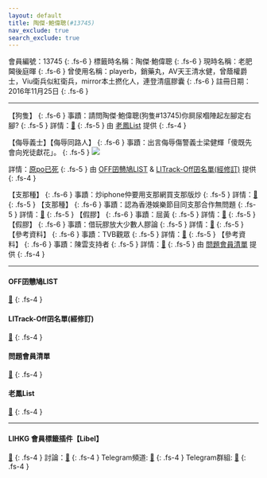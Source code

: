 ```yaml
---
layout: default
title: 陶傑·鮑偉聰(#13745)
nav_exclude: true
search_exclude: true
---
```


會員編號：13745
{: .fs-6 }
標籤時名稱：陶傑·鮑偉聰
{: .fs-6 }
現時名稱：老肥閪後庭暉
{: .fs-6 }
曾使用名稱：playerb，銷藥丸，AV天王清水健，曾蔭權爵士，Viu衛兵似紅衛兵，mirror本土撚化人，連登清瘟膠囊
{: .fs-6 }
註冊日期：2016年11月25日
{: .fs-6 }

---

<div class="code-example" markdown="1">

【狗隻】
{: .fs-6 }
事蹟：請問陶傑·鮑偉聰(狗隻#13745)你屙尿嗰陣起左腳定右腳?
{: .fs-5 }
詳情：[🔗](https://lih.kg/2251582)
{: .fs-5 }
由 [老鳳List](#老鳳list) 提供
{: .fs-4 }

</div>
<div class="code-example" markdown="1">

【侮辱義士】【侮辱同路人】
{: .fs-6 }
事蹟：出言侮辱傷警義士梁健輝「傻既先會向兇徒獻花」。
{: .fs-5 }
![](https://filedn.eu/l9Hq1YKLkJ4m0VSXcdcfUaJ/LIHKG_on99/on9_jai/13745/13745.1_.png)


詳情：[原po已死](https://lih.kg/hpbkLT)
{: .fs-5 }
由 [OFF囝戇鳩LIST](#off囝戇鳩list) & [LITrack-Off囝名單(經修訂)](#litrack-off囝名單(經修訂)) 提供
{: .fs-4 }

</div>
<div class="code-example" markdown="1">

【支那種】
{: .fs-6 }
事蹟：炒iphone仲要用支那網買支那版炒
{: .fs-5 }
詳情：[🔗](https://lih.kg/gaQMqT)
{: .fs-5 }
【支那種】
{: .fs-6 }
事蹟：認為香港娛樂節目同支那合作無問題
{: .fs-5 }
詳情：[🔗](https://lih.kg/bfduEAV)
{: .fs-5 }
【假膠】
{: .fs-6 }
事蹟：屈黃
{: .fs-5 }
詳情：[🔗](https://lih.kg/bdgHLAV)
{: .fs-5 }
【假膠】
{: .fs-6 }
事蹟：借玩膠放大少數人膠論
{: .fs-5 }
詳情：[🔗](https://lih.kg/iaaCwT)
{: .fs-5 }
【參考資料】
{: .fs-6 }
事蹟：TVB觀眾
{: .fs-5 }
詳情：[🔗](https://lih.kg/vbBuCxX)
{: .fs-5 }
【參考資料】
{: .fs-6 }
事蹟：陳雲支持者
{: .fs-5 }
詳情：[🔗](https://lih.kg/ayJHpQV)
{: .fs-5 }
由 [問題會員清單](#問題會員清單) 提供
{: .fs-4 }

</div>

---
#### OFF囝戇鳩LIST
[🔗](https://bit.ly/lihkg_on9_list)
{: .fs-4 }
#### LITrack-Off囝名單(經修訂)
[🔗](http://tiny.cc/LITrack_GS)
{: .fs-4 }
#### 問題會員清單
[🔗](https://github.com/V4KFDgEw8T/rccnmlhnzv)
{: .fs-4 }
#### 老鳳List
[🔗](https://lihkg.com/thread/2808424)
{: .fs-4 }

---

#### LIHKG 會員標籤插件【Libel】
[🔗](https://kitce.github.io/libel)
{: .fs-4 }
討論：[🔗](https://lih.kg/2841778)
{: .fs-4 }
Telegram頻道: [🔗](https://t.me/LibelOfficialChannel)
{: .fs-4 }
Telegram群組: [🔗](https://t.me/LibelOfficialGroup)
{: .fs-4 }
